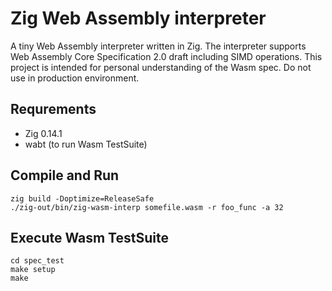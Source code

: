 # Zig Web Assembly interpreter

A tiny Web Assembly interpreter written in Zig. The interpreter supports Web Assembly Core Specification 2.0 draft including SIMD operations.
This project is intended for personal understanding of the Wasm spec. Do not use in production environment.

## Requrements

- Zig 0.14.1
- wabt (to run Wasm TestSuite)

## Compile and Run

```shell
zig build -Doptimize=ReleaseSafe
./zig-out/bin/zig-wasm-interp somefile.wasm -r foo_func -a 32
```

## Execute Wasm TestSuite

```shell
cd spec_test
make setup
make
```